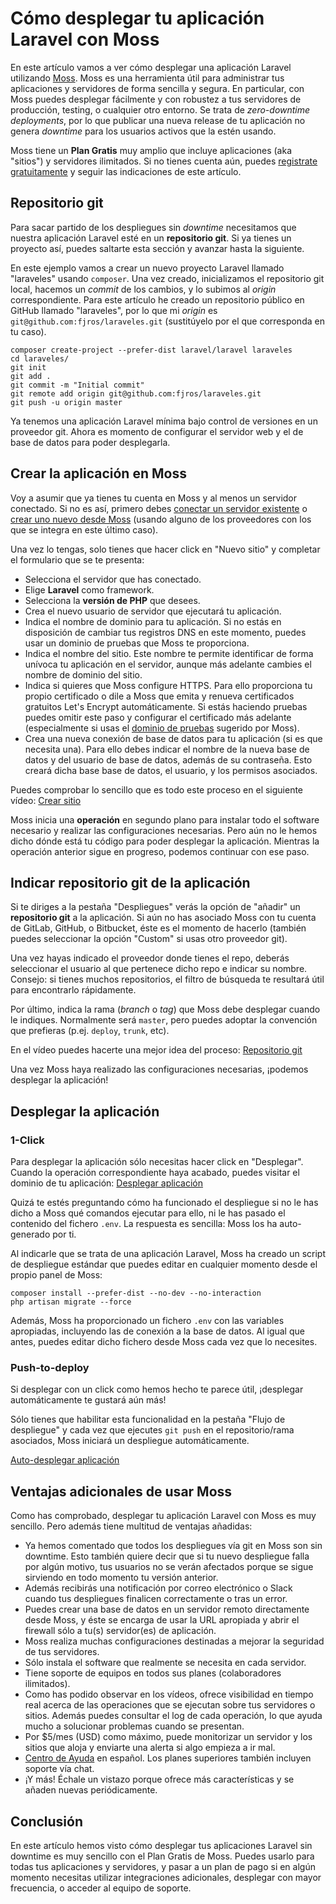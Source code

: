 # Cómo desplegar tu aplicación Laravel con Moss

En este artículo vamos a ver cómo desplegar una aplicación Laravel utilizando [Moss](https://moss.sh/es/). Moss es una herramienta útil para administrar tus aplicaciones y servidores de forma sencilla y segura. En particular, con Moss puedes desplegar fácilmente y con robustez a tus servidores de producción, testing, o cualquier otro entorno. Se trata de *zero-downtime deployments*, por lo que publicar una nueva release de tu aplicación no genera *downtime* para los usuarios activos que la estén usando.

Moss tiene un **Plan Gratis** muy amplio que incluye aplicaciones (aka "sitios") y servidores ilimitados. Si no tienes cuenta aún, puedes [registrate gratuitamente](https://moss.sh/es/signup/) y seguir las indicaciones de este artículo.


## Repositorio git

Para sacar partido de los despliegues sin *downtime* necesitamos que nuestra aplicación Laravel esté en un **repositorio git**. Si ya tienes un proyecto así, puedes saltarte esta sección y avanzar hasta la siguiente.

En este ejemplo vamos a crear un nuevo proyecto Laravel llamado "laraveles" usando `composer`. Una vez creado, inicializamos el repositorio git local, hacemos un *commit* de los cambios, y lo subimos al *origin* correspondiente. Para este artículo he creado un repositorio público en GitHub llamado "laraveles", por lo que mi *origin* es `git@github.com:fjros/laraveles.git` (sustitúyelo por el que corresponda en tu caso).

```
composer create-project --prefer-dist laravel/laravel laraveles
cd laraveles/
git init
git add .
git commit -m "Initial commit"
git remote add origin git@github.com:fjros/laraveles.git
git push -u origin master
```

Ya tenemos una aplicación Laravel mínima bajo control de versiones en un proveedor git. Ahora es momento de configurar el servidor web y el de base de datos para poder desplegarla.


## Crear la aplicación en Moss

Voy a asumir que ya tienes tu cuenta en Moss y al menos un servidor conectado. Si no es así, primero debes [conectar un servidor existente](https://docs.moss.sh/es/articles/3272248-conectar-un-servidor-existente) o [crear uno nuevo desde Moss](https://docs.moss.sh/es/articles/3272004-instanciar-un-nuevo-servidor-en-un-proveedor-cloud) (usando alguno de los proveedores con los que se integra en este último caso).

Una vez lo tengas, solo tienes que hacer click en "Nuevo sitio" y completar el formulario que se te presenta:

* Selecciona el servidor que has conectado.
* Elige **Laravel** como framework.
* Selecciona la **versión de PHP** que desees.
* Crea el nuevo usuario de servidor que ejecutará tu aplicación.
* Indica el nombre de dominio para tu aplicación. Si no estás en disposición de cambiar tus registros DNS en este momento, puedes usar un dominio de pruebas que Moss te proporciona.
* Indica el nombre del sitio. Este nombre te permite identificar de forma unívoca tu aplicación en el servidor, aunque más adelante cambies el nombre de dominio del sitio.
* Indica si quieres que Moss configure HTTPS. Para ello proporciona tu propio certificado o dile a Moss que emita y renueva certificados gratuitos Let's Encrypt automáticamente. Si estás haciendo pruebas puedes omitir este paso y configurar el certificado más adelante (especialmente si usas el [dominio de pruebas](https://docs.moss.sh/es/articles/2333466-visita-tu-sitio-web-usando-la-direccion-ip-de-tu-servidor) sugerido por Moss).
* Crea una nueva conexión de base de datos para tu aplicación (si es que necesita una). Para ello debes indicar el nombre de la nueva base de datos y del usuario de base de datos, además de su contraseña. Esto creará dicha base base de datos, el usuario, y los permisos asociados.

Puedes comprobar lo sencillo que es todo este proceso en el siguiente vídeo:
[Crear sitio](media/exported-laraveles-crear-sitio.mp4)

Moss inicia una **operación** en segundo plano para instalar todo el software necesario y realizar las configuraciones necesarias. Pero aún no le hemos dicho dónde está tu código para poder desplegar la aplicación. Mientras la operación anterior sigue en progreso, podemos continuar con ese paso.


## Indicar repositorio git de la aplicación

Si te diriges a la pestaña "Despliegues" verás la opción de "añadir" un **repositorio git** a la aplicación. Si aún no has asociado Moss con tu cuenta de GitLab, GitHub, o Bitbucket, éste es el momento de hacerlo (también puedes seleccionar la opción "Custom" si usas otro proveedor git).

Una vez hayas indicado el proveedor donde tienes el repo, deberás seleccionar el usuario al que pertenece dicho repo e indicar su nombre. Consejo: si tienes muchos repositorios, el filtro de búsqueda te resultará útil para encontrarlo rápidamente.

Por último, indica la rama (*branch* o *tag*) que Moss debe desplegar cuando le indiques. Normalmente será `master`, pero puedes adoptar la convención que prefieras (p.ej. `deploy`, `trunk`, etc).

En el vídeo puedes hacerte una mejor idea del proceso:
[Repositorio git](media/exported-laraveles-repo-git.mp4)

Una vez Moss haya realizado las configuraciones necesarias, ¡podemos desplegar la aplicación!

## Desplegar la aplicación

### 1-Click

Para desplegar la aplicación sólo necesitas hacer click en "Desplegar". Cuando la operación correspondiente haya acabado, puedes visitar el dominio de tu aplicación:
[Desplegar aplicación](media/exported-laraveles-desplegar.mp4)

Quizá te estés preguntando cómo ha funcionado el despliegue si no le has dicho a Moss qué comandos ejecutar para ello, ni le has pasado el contenido del fichero `.env`. La respuesta es sencilla: Moss los ha auto-generado por ti.

Al indicarle que se trata de una aplicación Laravel, Moss ha creado un script de despliegue estándar que puedes editar en cualquier momento desde el propio panel de Moss:

```
composer install --prefer-dist --no-dev --no-interaction
php artisan migrate --force
```

Además, Moss ha proporcionado un fichero `.env` con las variables apropiadas, incluyendo las de conexión a la base de datos. Al igual que antes, puedes editar dicho fichero desde Moss cada vez que lo necesites.

### Push-to-deploy

Si desplegar con un click como hemos hecho te parece útil, ¡desplegar automáticamente te gustará aún más!

Sólo tienes que habilitar esta funcionalidad en la pestaña "Flujo de despliegue" y cada vez que ejecutes `git push` en el repositorio/rama asociados, Moss iniciará un despliegue automáticamente.

[Auto-desplegar aplicación](media/exported-laraveles-auto-desplegado.mp4)


## Ventajas adicionales de usar Moss

Como has comprobado, desplegar tu aplicación Laravel con Moss es muy sencillo. Pero además tiene multitud de ventajas añadidas:

* Ya hemos comentado que todos los despliegues vía git en Moss son sin downtime. Esto también quiere decir que si tu nuevo despliegue falla por algún motivo, tus usuarios no se verán afectados porque se sigue sirviendo en todo momento tu versión anterior.
* Además recibirás una notificación por correo electrónico o Slack cuando tus despliegues finalicen correctamente o tras un error.
* Puedes crear una base de datos en un servidor remoto directamente desde Moss, y éste se encarga de usar la URL apropiada y abrir el firewall sólo a tu(s) servidor(es) de aplicación.
* Moss realiza muchas configuraciones destinadas a mejorar la seguridad de tus servidores.
* Sólo instala el software que realmente se necesita en cada servidor.
* Tiene soporte de equipos en todos sus planes (colaboradores ilimitados).
* Como has podido observar en los vídeos, ofrece visibilidad en tiempo real acerca de las operaciones que se ejecutan sobre tus servidores o sitios. Además puedes consultar el log de cada operación, lo que ayuda mucho a solucionar problemas cuando se presentan.
* Por $5/mes (USD) como máximo, puede monitorizar un servidor y los sitios que aloja y enviarte una alerta si algo empieza a ir mal.
* [Centro de Ayuda](https://docs.moss.sh/es/) en español. Los planes superiores también incluyen soporte vía chat.
* ¡Y más! Échale un vistazo porque ofrece más características y se añaden nuevas periódicamente.


## Conclusión

En este artículo hemos visto cómo desplegar tus aplicaciones Laravel sin downtime es muy sencillo con el Plan Gratis de Moss. Puedes usarlo para todas tus aplicaciones y servidores, y pasar a un plan de pago si en algún momento necesitas utilizar integraciones adicionales, desplegar con mayor frecuencia, o acceder al equipo de soporte.
